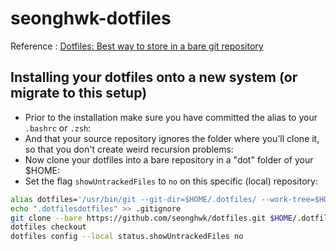# seonghwk-dotfiles

Reference : [Dotfiles: Best way to store in a bare git repository](https://www.atlassian.com/git/tutorials/dotfiles)

## Installing your dotfiles onto a new system (or migrate to this setup)

- Prior to the installation make sure you have committed the alias to your `.bashrc` or `.zsh`:
- And that your source repository ignores the folder where you'll clone it, so that you don't create weird recursion problems:
- Now clone your dotfiles into a bare repository in a "dot" folder of your $HOME:
- Set the flag `showUntrackedFiles` to `no` on this specific (local) repository:

```bash
alias dotfiles='/usr/bin/git --git-dir=$HOME/.dotfiles/ --work-tree=$HOME'
echo ".dotfilesdotfiles" >> .gitignore
git clone --bare https://github.com/seonghwk/dotfiles.git $HOME/.dotfiles
dotfiles checkout
dotfiles config --local status.showUntrackedFiles no
```
